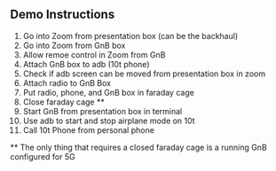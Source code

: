 ## Demo Instructions

1. Go into Zoom from presentation box (can be the backhaul)
2. Go into Zoom from GnB box
5. Allow remoe control in Zoom from GnB
6. Attach GnB box to adb (10t phone)
7. Check if adb screen can be moved from presentation box in zoom
8. Attach radio to GnB Box
9. Put radio, phone, and GnB  box in faraday cage
10. Close faraday cage **
11. Start GnB from presentation box in terminal
12. Use adb to start and stop airplane mode on 10t
13. Call 10t Phone from personal phone

** The only thing that requires a closed faraday cage is a running GnB configured for 5G
